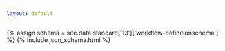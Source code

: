 ```yaml
---
layout: default
---
```


{% assign schema = site.data.standard['13']['workflow-definitionschema'] %}
{% include json_schema.html %}

